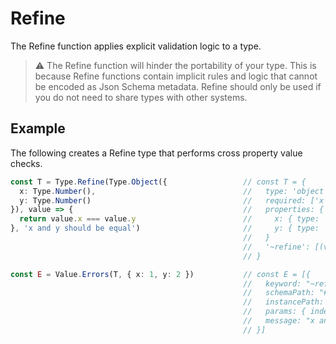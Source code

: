 # Refine

The Refine function applies explicit validation logic to a type. 

> ⚠️ The Refine function will hinder the portability of your type. This is because Refine functions contain implicit rules and logic that cannot be encoded as Json Schema metadata. Refine should only be used if you do not need to share types with other systems.

## Example

The following creates a Refine type that performs cross property value checks.

```typescript
const T = Type.Refine(Type.Object({                 // const T = {
  x: Type.Number(),                                 //   type: 'object',
  y: Type.Number()                                  //   required: ['x', 'y'],
}), value => {                                      //   properties: {
  return value.x === value.y                        //     x: { type: 'number' },
}, 'x and y should be equal')                       //     y: { type: 'number' }
                                                    //   }
                                                    //   '~refine': [(value) => { ... }, '...']
                                                    // }

const E = Value.Errors(T, { x: 1, y: 2 })           // const E = [{
                                                    //   keyword: "~refine",
                                                    //   schemaPath: "#/~refine",
                                                    //   instancePath: "",
                                                    //   params: { index: 0, message: "x and y should be equal" },
                                                    //   message: "x and y should be equal"
                                                    // }]
```